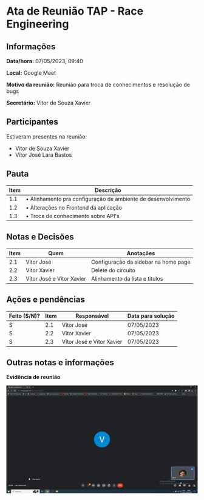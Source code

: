 # Ata de Reunião TAP - Race Engineering

## Informações
**Data/hora:** 07/05/2023, 09:40

**Local:** Google Meet

**Motivo da reunião:** Reunião para troca de conhecimentos e resolução de bugs 

**Secretário:** Vitor de Souza Xavier

## Participantes
Estiveram presentes na reunião:
- Vitor de Souza Xavier
- Vítor José Lara Bastos


## Pauta

Item | Descrição
---- | ----
1.1 | • Alinhamento pra configuração de ambiente de desenvolvimento
1.2 | • Alterações no Frontend da aplicação
1.3 | • Troca de conhecimento sobre API's


## Notas e Decisões
Item | Quem | Anotações |
---- | ---- | ---- |
2.1 | Vitor José | Configuração da sidebar na home page |
2.2 | Vitor Xavier | Delete do circuito|
2.3 | Vítor José e Vitor Xavier | Alinhamento da lista e titulos |




## Ações e pendências
| Feito (S/N)? | Item | Responsável | Data para solução |
| ---- | ---- | ---- | ---- |
| S | 2.1 | Vitor José | 07/05/2023 |
| S | 2.2 | Vitor Xavier  | 07/05/2023 |
| S | 2.3 |  Vítor José e Vitor Xavier | 07/05/2023 |


## Outras notas e informações

**Evidência de reunião**


![print-reuniao](/documentacao/imagens/2023-05-07-Evidencia-Reuniao.jpeg "07/05/2023")

